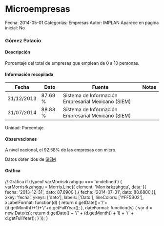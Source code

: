 Microempresas
=====

Fecha: 2014-05-01
Categorías: Empresas
Autor: IMPLAN
Aparece en pagina inicial: No

### Gómez Palacio

#### Descripción

Porcentaje del total de empresas que emplean de 0 a 10 personas.

<!-- break -->

#### Información recopilada

<table class="table table-hover table-bordered matriz">
  <thead>
    <tr><th>Fecha</th><th>Dato</th><th>Fuente</th><th>Notas</th></tr>
  </thead>
  <tbody>
    <tr><td class="centrado">31/12/2013</td><td class="derecha">87.69 %</td><td>Sistema de Información Empresarial Mexicano (SIEM)</td><td></td></tr>
    <tr><td class="centrado">31/07/2014</td><td class="derecha">88.88 %</td><td>Sistema de Información Empresarial Mexicano (SIEM)</td><td></td></tr>
  </tbody>
</table>

Unidad: Porcentaje.

#### Observaciones

A nivel nacional, el 92.58% de las empresas con micro.

Datos obtenidos de [SIEM](http://www.siem.gob.mx/siem/estadisticas/EstadoTamanoPublico.asp?p=1)

#### Gráfica

<div id="Morrisrkzahgqu" class="grafica"></div>
  // Gráfica
  if (typeof varMorrisrkzahgqu === 'undefined') {
    varMorrisrkzahgqu = Morris.Line({
      element: 'Morrisrkzahgqu',
      data: [{ fecha: '2013-12-31', dato: 87.6900 },{ fecha: '2014-07-31', dato: 88.8800 }],
      xkey: 'fecha',
      ykeys: ['dato'],
      labels: ['Dato'],
      lineColors: ['#FF5B02'],
      xLabelFormat: function(d) { return d.getDate()+'/'+(d.getMonth()+1)+'/'+d.getFullYear(); },
      dateFormat: function(ts) { var d = new Date(ts); return d.getDate() + '/' + (d.getMonth() + 1) + '/' + d.getFullYear(); }
    });
  }
